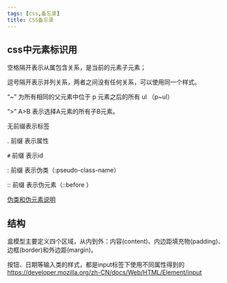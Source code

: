 ```yaml
---
tags: [css,备忘录]
title: CSS备忘录
---
```

## css中元素标识用

空格隔开表示从属包含关系，是当前的元素子元素；

逗号隔开表示并列关系，两者之间没有任何关系，可以使用同一个样式。

“~” 为所有相同的父元素中位于 p 元素之后的所有 ul （p~ul）

“>” A>B 表示选择A元素的所有子B元素。

无前缀表示标签

. 前缀 表示属性

`#` 前缀 表示id

: 前缀 表示伪类（:pseudo-class-name）

:: 前缀 表示伪元素（::before ）

[伪类和伪元素说明](https://developer.mozilla.org/zh-CN/docs/Learn/CSS/Building_blocks/Selectors/Pseudo-classes_and_pseudo-elements)

## 结构

盒模型主要定义四个区域，从内到外：内容(content)、内边距填充物(padding)、边框(border)和外边距(margin)。

按钮、日期等输入类的样式，都是input标签下使用不同属性得到的
<https://developer.mozilla.org/zh-CN/docs/Web/HTML/Element/input>
